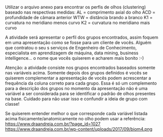 Utilizar o arquivo anexo para encontrar os perfis de olhos (clustering) baseado nas respectivas medidas:
AL = comprimento axial do olho
ACD = profundidade de câmara anterior
WTW = distância brando a branco
K1 = curvatura no meridiano menos curvo
K2 = curvatura no meridiano mais curvo

A atividade será apresentar o perfil dos grupos encontrados, assim foquem em uma apresentação como se fosse para um cliente de vocês. Alguém que contratou o seu s serviços de Engenheiro de Conhecimento, especialista em aprendizagem de máquina, data mining, business intelligence... o nome que vocês quiserem e acharem mais bonito :-)

Atenção: a atividade consiste nos grupos encontrados baseados somente nas variáveis acima. Somente depois dos grupos definidos é vocês se quiserem complementar a apresentação de vocês podem acrescentar  a frequência da coluna correto para cada grupo. Essa é só um complemento para a descrição dos grupos no momento da apresentação não é uma variável a ser considerada para se identificar o padrão de olhos presentes na base. Cuidado para não usar isso e confundir a ideia de grupo com classe!

Se quiserem entender melhor o que corresponde cada variável listada acima fisicamente/anatomicamente no olho podem usar a referência:
https://www.draandreia.com.br/?page_id=1027
https://www.draandreia.com.br/wp-content/uploads/2017/09/biom4.png